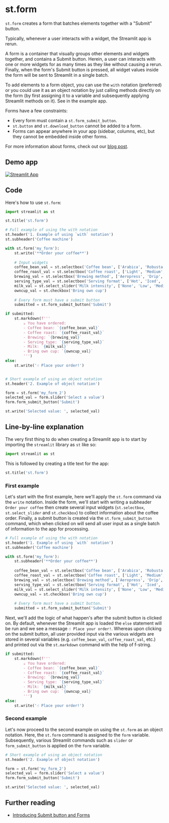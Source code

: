 # st.form

`st.form` creates a form that batches elements together with a "Submit" button.

Typically, whenever a user interacts with a widget, the Streamlit app is rerun.

A form is a container that visually groups other elements and widgets together, and contains a Submit button. Herein, a user can interacts with one or more widgets for as many times as they like without causing a rerun. Finally, when the form's Submit button is pressed, all widget values inside the form will be sent to Streamlit in a single batch.

To add elements to a form object, you can use the `with` notation (preferred) or you could use it as an object notation by just calling methods directly on the form (by first assigning it to a variable and subsequently applying Streamlit methods on it). See in the example app.

Forms have a few constraints:
- Every form must contain a `st.form_submit_button`.
- `st.button` and `st.download_button` cannot be added to a form.
- Forms can appear anywhere in your app (sidebar, columns, etc), but they cannot be embedded inside other forms.

For more information about forms, check out our [blog post](https://blog.streamlit.io/introducing-submit-button-and-forms/).

## Demo app

[![Streamlit App](https://static.streamlit.io/badges/streamlit_badge_black_white.svg)](https://share.streamlit.io/dataprofessor/st.form/)

## Code
Here's how to use `st.form`:
```python
import streamlit as st

st.title('st.form')

# Full example of using the with notation
st.header('1. Example of using `with` notation')
st.subheader('Coffee machine')

with st.form('my_form'):
    st.write('**Order your coffee**')
    
    # Input widgets
    coffee_bean_val = st.selectbox('Coffee bean', ['Arabica', 'Robusta'])
    coffee_roast_val = st.selectbox('Coffee roast', ['Light', 'Medium', 'Dark'])
    brewing_val = st.selectbox('Brewing method', ['Aeropress', 'Drip', 'French press', 'Moka pot', 'Siphon'])
    serving_type_val = st.selectbox('Serving format', ['Hot', 'Iced', 'Frappe'])
    milk_val = st.select_slider('Milk intensity', ['None', 'Low', 'Medium', 'High'])
    owncup_val = st.checkbox('Bring own cup')
    
    # Every form must have a submit button
    submitted = st.form_submit_button('Submit')

if submitted:
    st.markdown(f'''
        ☕ You have ordered:
        - Coffee bean: `{coffee_bean_val}`
        - Coffee roast: `{coffee_roast_val}`
        - Brewing: `{brewing_val}`
        - Serving type: `{serving_type_val}`
        - Milk: `{milk_val}`
        - Bring own cup: `{owncup_val}`
        ''')
else:
    st.write('☝️ Place your order!')


# Short example of using an object notation
st.header('2. Example of object notation')

form = st.form('my_form_2')
selected_val = form.slider('Select a value')
form.form_submit_button('Submit')

st.write('Selected value: ', selected_val)
```

## Line-by-line explanation
The very first thing to do when creating a Streamlit app is to start by importing the `streamlit` library as `st` like so:
```python
import streamlit as st
```

This is followed by creating a title text for the app:
```python
st.title('st.form')
```

### First example
Let's start with the first example, here we'll apply the `st.form` command via the `write` notation. Inside the form, we'll start with writing a subheader `Order your coffee` then create several input widgets (`st.selectbox`, `st.select_slider` and `st.checkbox`) to collect information about the coffee order. Finally, a submit button is created via the `st.form_submit_button` command, which when clicked on will send all user input as a single batch of information to the app for processing.
```python
# Full example of using the with notation
st.header('1. Example of using `with` notation')
st.subheader('Coffee machine')

with st.form('my_form'):
    st.subheader('**Order your coffee**')
    
    coffee_bean_val = st.selectbox('Coffee bean', ['Arabica', 'Robusta'])
    coffee_roast_val = st.selectbox('Coffee roast', ['Light', 'Medium', 'Dark'])
    brewing_val = st.selectbox('Brewing method', ['Aeropress', 'Drip', 'French press', 'Moka pot', 'Siphon'])
    serving_type_val = st.selectbox('Serving format', ['Hot', 'Iced', 'Frappe'])
    milk_val = st.select_slider('Milk intensity', ['None', 'Low', 'Medium', 'High'])
    owncup_val = st.checkbox('Bring own cup')
    
    # Every form must have a submit button.
    submitted = st.form_submit_button('Submit')
```

Next, we'll add the logic of what happen's after the submit button is clicked on. By default, whenever the Streamlit app is loaded the `else` statement will be run and we see a message `☝️ Place your order!`. Whereas upon clicking on the submit button, all user provided input via the various widgets are stored in several variables (e.g. `coffee_bean_val`, `coffee_roast_val`, etc.) and printed out via the `st.markdown` command with the help of f-string.
```python
if submitted:
    st.markdown(f'''
        ☕ You have ordered:
        - Coffee bean: `{coffee_bean_val}`
        - Coffee roast: `{coffee_roast_val}`
        - Brewing: `{brewing_val}`
        - Serving type: `{serving_type_val}`
        - Milk: `{milk_val}`
        - Bring own cup: `{owncup_val}`
        ''')
else:
    st.write('☝️ Place your order!')
```


### Second example
Let's now proceed to the second example on using the `st.form` as an object notation. Here, the `st.form` command is assigned to the `form` variable. Subsequently, various Streamlit commands such as `slider` or `form_submit_button` is applied on the `form` variable.
```python
# Short example of using an object notation
st.header('2. Example of object notation')

form = st.form('my_form_2')
selected_val = form.slider('Select a value')
form.form_submit_button('Submit')

st.write('Selected value: ', selected_val)
```

## Further reading
- [Introducing Submit button and Forms](https://blog.streamlit.io/introducing-submit-button-and-forms/)

